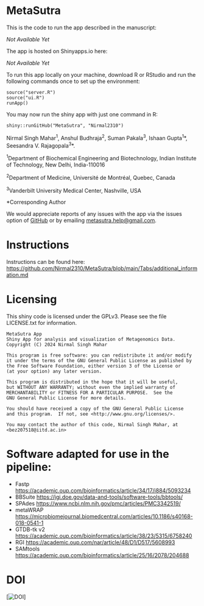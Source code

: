 # MetaSutra

This is the code to run the app described in the manuscript: 

*Not Available Yet*

The app is hosted on Shinyapps.io here:

*Not Available Yet*

To run this app locally on your machine, download R or RStudio and run the following commands once to set up the environment:
```
source("server.R")
source("ui.R")
runApp()
```
You may now run the shiny app with just one command in R:

```
shiny::runGitHub("MetaSutra", "Nirmal2310")
```

Nirmal Singh Mahar<sup>1</sup>, Anshul Budhraja<sup>2</sup>, Suman Pakala<sup>3</sup>, Ishaan Gupta<sup>1</sup>*, Seesandra V. Rajagopala<sup>3</sup>\*.

<sup>1</sup>Department of Biochemical Engineering and Biotechnology, Indian Institute of Technology, New Delhi, India-110016

<sup>2</sup>Department of Medicine, Université de Montréal, Quebec, Canada

<sup>3</sup>Vanderbilt University Medical Center, Nashville, USA

*Corresponding Author

We would appreciate reports of any issues with the app via the issues option of 
[GitHub](https://github.com/Nirmal2310/MetaSutra) or by emailing metasutra.help@gmail.com.

# Instructions

Instructions can be found here: <https://github.com/Nirmal2310/MetaSutra/blob/main/Tabs/additional_information.md> 

# Licensing

This shiny code is licensed under the GPLv3. Please see the file LICENSE.txt for
information.

    MetaSutra App
    Shiny App for analysis and visualization of Metagenomics Data.
    Copyright (C) 2024 Nirmal Singh Mahar

    This program is free software: you can redistribute it and/or modify
    it under the terms of the GNU General Public License as published by
    the Free Software Foundation, either version 3 of the License or
    (at your option) any later version.

    This program is distributed in the hope that it will be useful,
    but WITHOUT ANY WARRANTY; without even the implied warranty of
    MERCHANTABILITY or FITNESS FOR A PARTICULAR PURPOSE.  See the
    GNU General Public License for more details.

    You should have received a copy of the GNU General Public License
    and this program.  If not, see <http://www.gnu.org/licenses/>.

    You may contact the author of this code, Nirmal Singh Mahar, at <bez207518@iitd.ac.in>
    
# Software adapted for use in the pipeline:

- Fastp <https://academic.oup.com/bioinformatics/article/34/17/i884/5093234>
- BBSuite <https://jgi.doe.gov/data-and-tools/software-tools/bbtools/>
- SPAdes <https://www.ncbi.nlm.nih.gov/pmc/articles/PMC3342519/>
- metaWRAP <https://microbiomejournal.biomedcentral.com/articles/10.1186/s40168-018-0541-1>
- GTDB-tk v2 <https://academic.oup.com/bioinformatics/article/38/23/5315/6758240>
- RGI <https://academic.oup.com/nar/article/48/D1/D517/5608993>
- SAMtools <https://academic.oup.com/bioinformatics/article/25/16/2078/204688>

# DOI

[![DOI]()]
